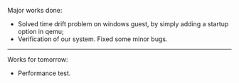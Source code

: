 Major works done:
  * Solved time drift problem on windows guest, by simply adding a startup option in qemu;
  * Verification of our system. Fixed some minor bugs.

---

Works for tomorrow:
  * Performance test.